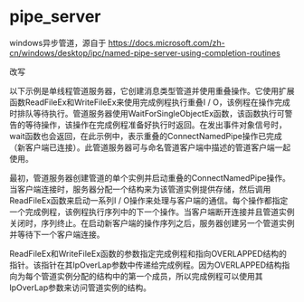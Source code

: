 # pipe_server
windows异步管道，源自于
https://docs.microsoft.com/zh-cn/windows/desktop/ipc/named-pipe-server-using-completion-routines

改写

以下示例是单线程管道服务器，它创建消息类型管道并使用重叠操作。它使用扩展函数ReadFileEx和WriteFileEx来使用完成例程执行重叠I / O，该例程在操作完成时排队等待执行。管道服务器使用WaitForSingleObjectEx函数，该函数执行可警告的等待操作，该操作在完成例程准备好执行时返回。在发出事件对象信号时，wait函数也会返回，在此示例中，表示重叠的ConnectNamedPipe操作已完成（新客户端已连接）。此管道服务器可与命名管道客户端中描述的管道客户端一起使用。

最初，管道服务器创建管道的单个实例并启动重叠的ConnectNamedPipe操作。当客户端连接时，服务器分配一个结构来为该管道实例提供存储，然后调用ReadFileEx函数来启动一系列I / O操作来处理与客户端的通信。每个操作都指定一个完成例程，该例程执行序列中的下一个操作。当客户端断开连接并且管道实例关闭时，序列终止。在启动新客户端的操作序列之后，服务器创建另一个管道实例并等待下一个客户端连接。

ReadFileEx和WriteFileEx函数的参数指定完成例程和指向OVERLAPPED结构的指针。该指针在其lpOverLap参数中传递给完成例程。因为OVERLAPPED结构指向为每个管道实例分配的结构中的第一个成员，所以完成例程可以使用其lpOverLap参数来访问管道实例的结构。

